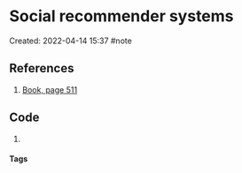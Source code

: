 # Social recommender systems
Created: 2022-04-14 15:37
#note

## References
1. [Book, page 511](https://link.springer.com/content/pdf/10.1007%2F978-1-4899-7637-6.pdf)

## Code
1. 

#### Tags